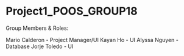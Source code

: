 # Project1_POOS_GROUP18

Group Members & Roles:

Mario Calderon - Project Manager/UI
Kayan Ho - UI
Alyssa Nguyen - Database
Jorje Toledo - UI

